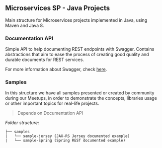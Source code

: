 ## Microservices SP - Java Projects

Main structure for Microservices projects implemented in Java, using Maven and Java 8.

### Documentation API

Simple API to help documenting REST endpoints with Swagger. Contains abstractions that aim to ease the process of creating good quality and durable documents for REST services.

For more information about Swagger, check [here](https://swagger.io).

### Samples

In this structure we have all samples presented or created by community during our Meetups, in order to demonstrate the concepts, libraries usage or other important topics for real-life projects.

> Depends on Documentation API

*Folder structure:*

	├── samples
	|   └── sample-jersey (JAX-RS Jersey documented example)
    |   └── sample-spring (Spring REST documented example)
